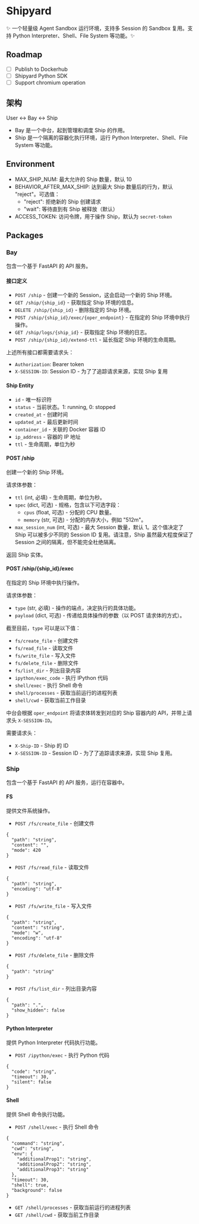 # Shipyard

✨ 一个轻量级 Agent Sandbox 运行环境，支持多 Session 的 Sandbox 复用。支持 Python Interpreter、Shell、File System 等功能。✨ 

## Roadmap

- [ ] Publish to Dockerhub
- [ ] Shipyard Python SDK
- [ ] Support chromium operation

## 架构

User <-> Bay <-> Ship

- Bay 是一个中台，起到管理和调度 Ship 的作用。
- Ship 是一个隔离的容器化执行环境，运行 Python Interpreter、Shell、File System 等功能。

## Environment

- MAX_SHIP_NUM: 最大允许的 Ship 数量，默认 10
- BEHAVIOR_AFTER_MAX_SHIP: 达到最大 Ship 数量后的行为，默认 "reject"。可选值：
  - "reject": 拒绝新的 Ship 创建请求
  - "wait": 等待直到有 Ship 被释放（默认）
- ACCESS_TOKEN: 访问令牌，用于操作 Ship，默认为 `secret-token`

## Packages

### Bay

包含一个基于 FastAPI 的 API 服务。

#### 接口定义

- `POST /ship` - 创建一个新的 Session，这会启动一个新的 Ship 环境。
- `GET /ship/{ship_id}` - 获取指定 Ship 环境的信息。
- `DELETE /ship/{ship_id}` - 删除指定的 Ship 环境。
- `POST /ship/{ship_id}/exec/{oper_endpoint}` - 在指定的 Ship 环境中执行操作。
- `GET /ship/logs/{ship_id}` - 获取指定 Ship 环境的日志。
- `POST /ship/{ship_id}/extend-ttl` - 延长指定 Ship 环境的生命周期。

上述所有接口都需要请求头：

- `Authorization`: Bearer token
- `X-SESSION-ID`: Session ID - 为了了追踪请求来源，实现 Ship 复用

#### Ship Entity

- `id` - 唯一标识符
- `status` - 当前状态。1: running, 0: stopped
- `created_at` - 创建时间
- `updated_at` - 最后更新时间
- `container_id` - 关联的 Docker 容器 ID
- `ip_address` - 容器的 IP 地址
- `ttl` - 生命周期，单位为秒

#### POST /ship

创建一个新的 Ship 环境。

请求体参数：

- `ttl` (int, 必填) - 生命周期，单位为秒。
- `spec` (dict, 可选) - 规格，包含以下可选字段：
  - `cpus` (float, 可选) - 分配的 CPU 数量。
  - `memory` (str, 可选) - 分配的内存大小，例如 "512m"。
- `max_session_num` (int, 可选) - 最大 Session 数量，默认 1。这个值决定了 Ship 可以被多少不同的 Session ID 复用。请注意，Ship 虽然最大程度保证了 Session 之间的隔离，但不能完全杜绝隔离。

返回 Ship 实体。

#### POST /ship/{ship_id}/exec

在指定的 Ship 环境中执行操作。

请求体参数：

- `type` (str, 必填) - 操作的端点，决定执行的具体功能。
- `payload` (dict, 可选) - 传递给具体操作的参数（以 POST 请求体的方式）。

截至目前，`type` 可以是以下值：

- `fs/create_file` - 创建文件
- `fs/read_file` - 读取文件
- `fs/write_file` - 写入文件
- `fs/delete_file` - 删除文件
- `fs/list_dir` - 列出目录内容
- `ipython/exec_code` - 执行 IPython 代码
- `shell/exec` - 执行 Shell 命令
- `shell/processes` - 获取当前运行的进程列表
- `shell/cwd` - 获取当前工作目录

中台会根据 `oper_endpoint` 将请求体转发到对应的 Ship 容器内的 API，并带上请求头 `X-SESSION-ID`。

需要请求头：

- `X-Ship-ID` - Ship 的 ID
- `X-SESSION-ID` - Session ID - 为了了追踪请求来源，实现 Ship 复用。

### Ship

包含一个基于 FastAPI 的 API 服务，运行在容器中。

#### FS

提供文件系统操作。

- `POST /fs/create_file` - 创建文件

```
{
  "path": "string",
  "content": "",
  "mode": 420
}
```

- `POST /fs/read_file` - 读取文件

```
{
  "path": "string",
  "encoding": "utf-8"
}
```

- `POST /fs/write_file` - 写入文件

```
{
  "path": "string",
  "content": "string",
  "mode": "w",
  "encoding": "utf-8"
}
```

- `POST /fs/delete_file` - 删除文件

```
{
  "path": "string"
}
```

- `POST /fs/list_dir` - 列出目录内容

```
{
  "path": ".",
  "show_hidden": false
}
```

#### Python Interpreter

提供 Python Interpreter 代码执行功能。

- `POST /ipython/exec` - 执行 Python 代码

```
{
  "code": "string",
  "timeout": 30,
  "silent": false
}
```

#### Shell

提供 Shell 命令执行功能。

- `POST /shell/exec` - 执行 Shell 命令

```
{
  "command": "string",
  "cwd": "string",
  "env": {
    "additionalProp1": "string",
    "additionalProp2": "string",
    "additionalProp3": "string"
  },
  "timeout": 30,
  "shell": true,
  "background": false
}
```

- `GET /shell/processes` - 获取当前运行的进程列表
- `GET /shell/cwd` - 获取当前工作目录
